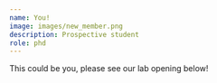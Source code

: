 ```yaml
---
name: You!
image: images/new_member.png
description: Prospective student
role: phd
---
```


This could be you, please see our lab opening below!